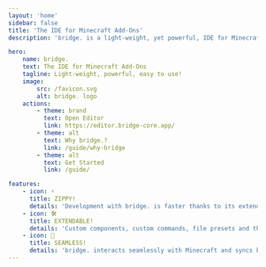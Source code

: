 ```yaml
---
layout: 'home'
sidebar: false
title: 'The IDE for Minecraft Add-Ons'
description: 'bridge. is a light-weight, yet powerful, IDE for Minecraft add-ons.'

hero:
    name: bridge.
    text: The IDE for Minecraft Add-Ons
    tagline: Light-weight, powerful, easy to use!
    image:
        src: /favicon.svg
        alt: bridge. logo
    actions:
        - theme: brand
          text: Open Editor
          link: https://editor.bridge-core.app/
        - theme: alt
          text: Why bridge.?
          link: /guide/why-bridge
        - theme: alt
          text: Get Started
          link: /guide/

features:
    - icon: ⚡️
      title: ZIPPY!
      details: 'Development with bridge. is faster thanks to its extendable compiler architecture, rich auto-completions and live previews of the things you work on'
    - icon: 🛠️
      title: EXTENDABLE!
      details: 'Custom components, custom commands, file presets and themes: You can do almost anything with extensions for bridge. and choose from an already great extension ecosystem'
    - icon: 🚀
      title: SEAMLESS!
      details: 'bridge. interacts seamlessly with Minecraft and syncs behavior packs, resource pack, skin packs and worlds to the com.mojang folder automatically'
---
```


<script setup>
import Creations from "./.vitepress/theme/components/Creations.vue"
import creations from './data/creations.json'

const topThreeCreations = creations.filter(creation => creation.featured)
const notFeatured = creations.filter(creation => !creation.featured)
while(topThreeCreations.length < 4) {
  topThreeCreations.push(notFeatured.shift())
}
if(topThreeCreations.length > 3) {
  topThreeCreations.splice(3)
}

</script>

<Creations title="Getting Inspired" :items="topThreeCreations"/>
